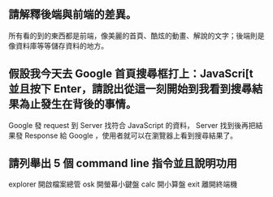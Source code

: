 ## 請解釋後端與前端的差異。
所有看的到的東西都是前端，像美麗的首頁、酷炫的動畫、解說的文字；後端則是像資料庫等等儲存資料的地方。

## 假設我今天去 Google 首頁搜尋框打上：JavaScri[t 並且按下 Enter，請說出從這一刻開始到我看到搜尋結果為止發生在背後的事情。
Google 發 request 到 Server 找符合 JavaScript 的資料， Server 找到後再把結果發 Response 給 Google ，使用者就可以在瀏覽器上看到搜尋結果了。


## 請列舉出 5 個 command line 指令並且說明功用
explorer 開啟檔案總管
osk 開螢幕小鍵盤
calc 開小算盤
exit 離開終端機
